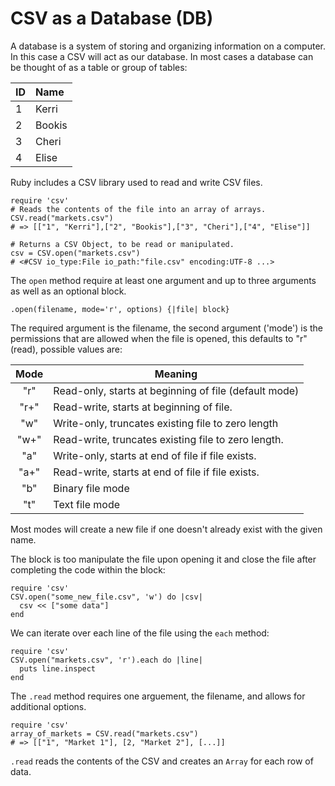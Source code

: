 # CSV as a Database (DB)

A database is a system of storing and organizing information on a computer. In this case a CSV will act as our database. In most cases a database can be thought of as a table or group of tables:

| ID | Name    |
|:---|:--------|
| 1  | Kerri   |
| 2  | Bookis  |
| 3  | Cheri   |
| 4  | Elise   |

Ruby includes a CSV library used to read and write CSV files.

    require 'csv'
    # Reads the contents of the file into an array of arrays.
    CSV.read("markets.csv")
    # => [["1", "Kerri"],["2", "Bookis"],["3", "Cheri"],["4", "Elise"]]

    # Returns a CSV Object, to be read or manipulated.
    csv = CSV.open("markets.csv")
    # <#CSV io_type:File io_path:"file.csv" encoding:UTF-8 ...> 

The `open` method require at least one argument and up to three arguments as well as an optional block. 

    .open(filename, mode='r', options) {|file| block}
    
The required argument is the filename, the second argument ('mode') is the permissions that are allowed when the file is opened, this defaults to "r" (read), possible values are: 

|Mode |  Meaning
|:---:|---------------------------------------------------------|
|"r"  |  Read-only, starts at beginning of file  (default mode) |
|"r+" |  Read-write, starts at beginning of file.               |
|"w"  |  Write-only, truncates existing file to zero length     |
|"w+" |  Read-write, truncates existing file to zero length.    |
|"a"  |  Write-only, starts at end of file if file exists.      |
|"a+" |  Read-write, starts at end of file if file exists.      |
| "b" |  Binary file mode                                       |
| "t" |  Text file mode                                         |

Most modes will create a new file if one doesn't already exist with the given name.

The block is too manipulate the file upon opening it and close the file after completing the code within the block:

    require 'csv'
    CSV.open("some_new_file.csv", 'w') do |csv|
      csv << ["some data"]
    end

We can iterate over each line of the file using the `each` method:

    require 'csv'
    CSV.open("markets.csv", 'r').each do |line|
      puts line.inspect
    end

The `.read` method requires one arguement, the filename, and allows for additional options.

    require 'csv'
    array_of_markets = CSV.read("markets.csv")
    # => [["1", "Market 1"], [2, "Market 2"], [...]]
    
`.read` reads the contents of the CSV and creates an `Array` for each row of data.